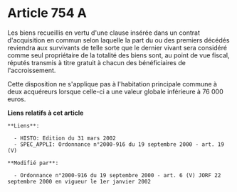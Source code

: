 # Article 754 A

Les biens recueillis en vertu d'une clause insérée dans un contrat d'acquisition en commun selon laquelle la part du ou des
premiers décédés reviendra aux survivants de telle sorte que le dernier vivant sera considéré comme seul propriétaire de la
totalité des biens sont, au point de vue fiscal, réputés transmis à titre gratuit à chacun des bénéficiaires de
l'accroissement.

Cette disposition ne s'applique pas à l'habitation principale commune à deux acquéreurs lorsque celle-ci a une valeur globale
inférieure à 76 000 euros.

**Liens relatifs à cet article**

	**Liens**:

	  - HISTO: Edition du 31 mars 2002
	  - SPEC_APPLI: Ordonnance n°2000-916 du 19 septembre 2000 - art. 19 (V)

	**Modifié par**:

	  - Ordonnance n°2000-916 du 19 septembre 2000 - art. 6 (V) JORF 22 septembre 2000 en vigueur le 1er janvier 2002

